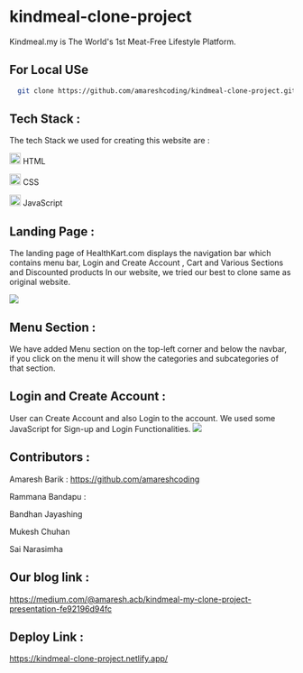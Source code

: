 # kindmeal-clone-project

Kindmeal.my is The World's 1st Meat-Free Lifestyle Platform.

## For Local USe

```bash
  git clone https://github.com/amareshcoding/kindmeal-clone-project.git
```

## Tech Stack :

The tech Stack we used for creating this website are :

<p ><img src="https://camo.githubusercontent.com/237fc767e09cfe6129076f3e89080a6b5ac5d2ac0ec717880e57435be932ba15/68747470733a2f2f63646e2d69636f6e732d706e672e666c617469636f6e2e636f6d2f3531322f3232362f3232363236392e706e67" width="20/" data-canonical-src="https://cdn-icons-png.flaticon.com/512/226/226269.png" style="max-width: 100%;"> HTML</p>

<p ><img src="https://camo.githubusercontent.com/809a763f1c8f3497709ff0a974bfe7dd11be4dd7a29085645f8e98fbaa4a26e4/68747470733a2f2f63646e2d69636f6e732d706e672e666c617469636f6e2e636f6d2f3531322f3733322f3733323139302e706e67" width="20" data-canonical-src="https://cdn-icons-png.flaticon.com/512/732/732190.png" style="max-width: 100%;"> CSS</p>

<p ><img src="https://camo.githubusercontent.com/77b9ef5fd4b0a13ff3a0b2eccccefb810efe53205f1a2d9b0b8a03604816b825/68747470733a2f2f63646e2d69636f6e732d706e672e666c617469636f6e2e636f6d2f3531322f313139392f313139393132342e706e67" width="20/" data-canonical-src="https://cdn-icons-png.flaticon.com/512/1199/1199124.png" style="max-width: 100%;"> JavaScript</p>

## Landing Page :

The landing page of HealthKart.com displays the navigation bar which contains menu bar, Login and Create Account , Cart and Various Sections and Discounted products
In our website, we tried our best to clone same as original website.

<img src="https://miro.medium.com/max/1400/1*deCg4U9bVXugqMnQ92O6YQ.png"></img>

## Menu Section :

We have added Menu section on the top-left corner and below the navbar, if you click on the menu it will show the categories and subcategories of that section.

## Login and Create Account :

User can Create Account and also Login to the account. We used some JavaScript for Sign-up and Login Functionalities.
<img src="https://miro.medium.com/max/1400/1*Og5RlgRphf8zknRylpV_rQ.png"></img>

<h2>Contributors :</h2>

 <p >Amaresh Barik : <a href="https://github.com/amareshcoding">https://github.com/amareshcoding</a></p>

 <p >Rammana Bandapu : <a href="https://github.com/ramanabandapu"></a></p>

 <p >Bandhan Jayashing</p>

 <p >Mukesh Chuhan</p>
 
  <p >Sai Narasimha</p>

<h2 >Our blog link :</h2>
<p >
     <a rel="noreferrer" target="_blank" href="https://medium.com/@amaresh.acb/kindmeal-my-clone-project-presentation-fe92196d94fc" rel="nofollow">https://medium.com/@amaresh.acb/kindmeal-my-clone-project-presentation-fe92196d94fc</a>
</p>

<h2 >Deploy Link :</h2>
<p ><a rel="noreferrer" target="_blank" href="https://kindmeal-clone-project.netlify.app/" rel="nofollow">https://kindmeal-clone-project.netlify.app/</a></p>
</article>
</div>
</div>
